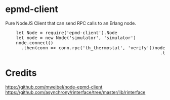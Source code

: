 epmd-client
===========

Pure NodeJS Client that can send RPC calls to an Erlang node.

<pre>
    let Node = require('epmd-client').Node
    let node = new Node('simulator', 'simulator')
    node.connect()
      .then(conn => conn.rpc('th_thermostat', 'verify'))node.connect()
                                                          .then(conn => conn.rpc('th_thermostat', 'verify'))
</pre>


Credits
=======
https://github.com/mweibel/node-epmd-client
https://github.com/asynchrony/rinterface/tree/master/lib/rinterface
